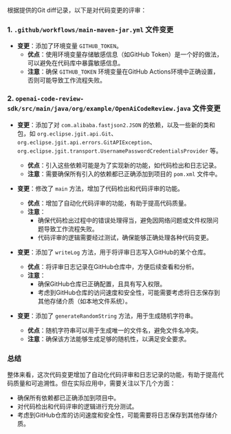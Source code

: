 根据提供的Git diff记录，以下是对代码变更的评审：

### 1. `.github/workflows/main-maven-jar.yml` 文件变更

- **变更**：添加了环境变量 `GITHUB_TOKEN`。
  - **优点**：使用环境变量存储敏感信息（如GitHub Token）是一个好的做法，可以避免在代码库中暴露敏感信息。
  - **注意**：确保 `GITHUB_TOKEN` 环境变量在GitHub Actions环境中正确设置，否则可能导致工作流程失败。

### 2. `openai-code-review-sdk/src/main/java/org/example/OpenAiCodeReview.java` 文件变更

- **变更**：添加了对 `com.alibaba.fastjson2.JSON` 的依赖，以及一些新的类和包，如 `org.eclipse.jgit.api.Git`、`org.eclipse.jgit.api.errors.GitAPIException`、`org.eclipse.jgit.transport.UsernamePasswordCredentialsProvider` 等。
  - **优点**：引入这些依赖可能是为了实现新的功能，如代码检出和日志记录。
  - **注意**：需要确保所有引入的依赖都已正确添加到项目的 `pom.xml` 文件中。

- **变更**：修改了 `main` 方法，增加了代码检出和代码评审的功能。
  - **优点**：增加了自动化代码评审的功能，有助于提高代码质量。
  - **注意**：
    - 确保代码检出过程中的错误处理得当，避免因网络问题或文件权限问题导致工作流程失败。
    - 代码评审的逻辑需要经过测试，确保能够正确处理各种代码变更。

- **变更**：添加了 `writeLog` 方法，用于将评审日志写入GitHub的某个仓库。
  - **优点**：将评审日志记录在GitHub仓库中，方便后续查看和分析。
  - **注意**：
    - 确保GitHub仓库已正确配置，且具有写入权限。
    - 考虑到GitHub仓库的访问速度和安全性，可能需要考虑将日志保存到其他存储介质（如本地文件系统）。

- **变更**：添加了 `generateRandomString` 方法，用于生成随机字符串。
  - **优点**：随机字符串可以用于生成唯一的文件名，避免文件名冲突。
  - **注意**：确保该方法能够生成足够的随机性，以满足安全要求。

### 总结

整体来看，这次代码变更增加了自动化代码评审和日志记录的功能，有助于提高代码质量和可追溯性。但在实际应用中，需要关注以下几个方面：

- 确保所有依赖都已正确添加到项目中。
- 对代码检出和代码评审的逻辑进行充分测试。
- 考虑到GitHub仓库的访问速度和安全性，可能需要将日志保存到其他存储介质。